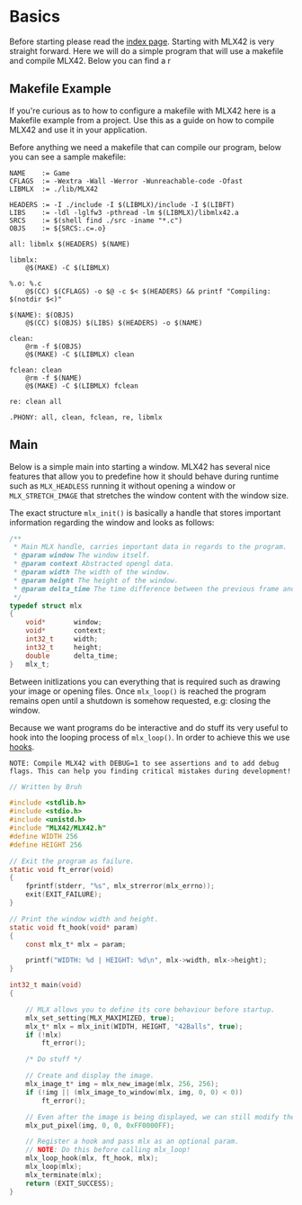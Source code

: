 <!----------------------------------------------------------------------------
Copyright @ 2021-2022 Codam Coding College. All rights reserved.
See copyright and license notice in the root project for more information.
----------------------------------------------------------------------------->

# Basics

Before starting please read the [index page](./index.md).
Starting with MLX42 is very straight forward. Here we will do a simple program that will use a makefile and compile
MLX42. Below you can find a r

## Makefile Example

If you're curious as to how to configure a makefile with MLX42 here is a Makefile example from a project.
Use this as a guide on how to compile MLX42 and use it in your application.

Before anything we need a makefile that can compile our program, below you can see a sample makefile:

```make
NAME	:= Game
CFLAGS	:= -Wextra -Wall -Werror -Wunreachable-code -Ofast
LIBMLX	:= ./lib/MLX42

HEADERS	:= -I ./include -I $(LIBMLX)/include -I $(LIBFT)
LIBS	:= -ldl -lglfw3 -pthread -lm $(LIBMLX)/libmlx42.a
SRCS	:= $(shell find ./src -iname "*.c")
OBJS	:= ${SRCS:.c=.o}

all: libmlx $(HEADERS) $(NAME)

libmlx:
	@$(MAKE) -C $(LIBMLX)

%.o: %.c
	@$(CC) $(CFLAGS) -o $@ -c $< $(HEADERS) && printf "Compiling: $(notdir $<)"

$(NAME): $(OBJS)
	@$(CC) $(OBJS) $(LIBS) $(HEADERS) -o $(NAME)

clean:
	@rm -f $(OBJS)
	@$(MAKE) -C $(LIBMLX) clean

fclean: clean
	@rm -f $(NAME)
	@$(MAKE) -C $(LIBMLX) fclean

re: clean all

.PHONY: all, clean, fclean, re, libmlx
```

## Main

Below is a simple main into starting a window. MLX42 has several nice features that allow you to predefine how it should behave during runtime such as `MLX_HEADLESS` running it without opening a window or `MLX_STRETCH_IMAGE` that stretches the window content with the window size.

The exact structure `mlx_init()` is basically a handle that stores important information
regarding the window and looks as follows:

```c
/**
 * Main MLX handle, carries important data in regards to the program.
 * @param window The window itself.
 * @param context Abstracted opengl data.
 * @param width The width of the window.
 * @param height The height of the window.
 * @param delta_time The time difference between the previous frame and the current frame.
 */
typedef struct mlx
{
	void*		window;
	void*		context;
	int32_t		width;
	int32_t		height;
	double		delta_time;
}	mlx_t;
```

Between initlizations you can everything that is required such as drawing your image or opening files.
Once `mlx_loop()` is reached the program remains open until a shutdown is somehow requested, e.g: closing the window.

Because we want programs do be interactive and do stuff its very useful to hook into the looping process of `mlx_loop()`.
In order to achieve this we use [hooks](./Hooks.md).

`NOTE: Compile MLX42 with DEBUG=1 to see assertions and to add debug flags. This can help you finding critical mistakes during development!`

```c
// Written by Bruh

#include <stdlib.h>
#include <stdio.h>
#include <unistd.h>
#include "MLX42/MLX42.h"
#define WIDTH 256
#define HEIGHT 256

// Exit the program as failure.
static void ft_error(void)
{
	fprintf(stderr, "%s", mlx_strerror(mlx_errno));
	exit(EXIT_FAILURE);
}

// Print the window width and height.
static void ft_hook(void* param)
{
	const mlx_t* mlx = param;

	printf("WIDTH: %d | HEIGHT: %d\n", mlx->width, mlx->height);
}

int32_t	main(void)
{

	// MLX allows you to define its core behaviour before startup.
	mlx_set_setting(MLX_MAXIMIZED, true);
	mlx_t* mlx = mlx_init(WIDTH, HEIGHT, "42Balls", true);
	if (!mlx)
		ft_error();

	/* Do stuff */

	// Create and display the image.
	mlx_image_t* img = mlx_new_image(mlx, 256, 256);
	if (!img || (mlx_image_to_window(mlx, img, 0, 0) < 0))
		ft_error();

	// Even after the image is being displayed, we can still modify the buffer.
	mlx_put_pixel(img, 0, 0, 0xFF0000FF);

	// Register a hook and pass mlx as an optional param.
	// NOTE: Do this before calling mlx_loop!
	mlx_loop_hook(mlx, ft_hook, mlx);
	mlx_loop(mlx);
	mlx_terminate(mlx);
	return (EXIT_SUCCESS);
}
```
